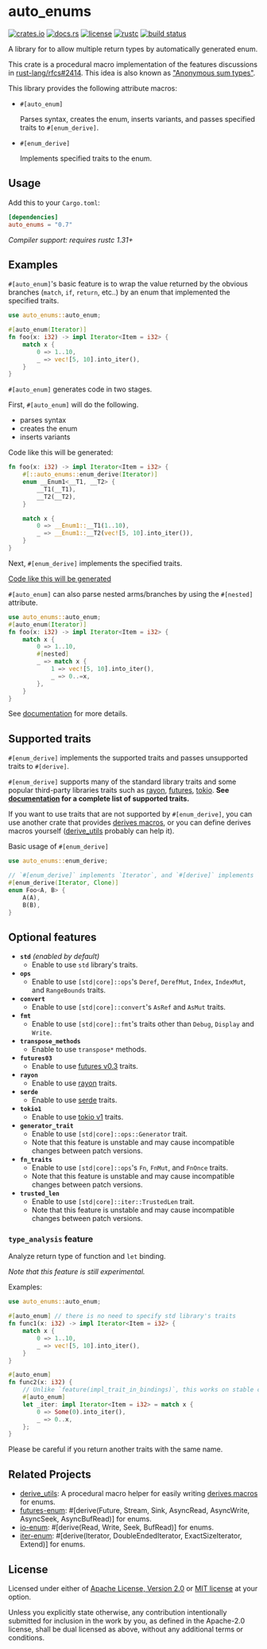 # auto_enums

[![crates.io](https://img.shields.io/crates/v/auto_enums?style=flat-square&logo=rust)](https://crates.io/crates/auto_enums)
[![docs.rs](https://img.shields.io/badge/docs.rs-auto__enums-blue?style=flat-square)](https://docs.rs/auto_enums)
[![license](https://img.shields.io/badge/license-Apache--2.0_OR_MIT-blue?style=flat-square)](#license)
[![rustc](https://img.shields.io/badge/rustc-1.31+-blue?style=flat-square&logo=rust)](https://www.rust-lang.org)
[![build status](https://img.shields.io/github/workflow/status/taiki-e/auto_enums/CI/main?style=flat-square&logo=github)](https://github.com/taiki-e/auto_enums/actions)

A library for to allow multiple return types by automatically generated enum.

This crate is a procedural macro implementation of the features discussions
in [rust-lang/rfcs#2414]. This idea is also known as
["Anonymous sum types"][rust-lang/rfcs#294].

This library provides the following attribute macros:

- `#[auto_enum]`

  Parses syntax, creates the enum, inserts variants, and passes specified
  traits to `#[enum_derive]`.

- `#[enum_derive]`

  Implements specified traits to the enum.

## Usage

Add this to your `Cargo.toml`:

```toml
[dependencies]
auto_enums = "0.7"
```

*Compiler support: requires rustc 1.31+*

## Examples

`#[auto_enum]`'s basic feature is to wrap the value returned by the obvious
branches (`match`, `if`, `return`, etc..) by an enum that implemented the
specified traits.

```rust
use auto_enums::auto_enum;

#[auto_enum(Iterator)]
fn foo(x: i32) -> impl Iterator<Item = i32> {
    match x {
        0 => 1..10,
        _ => vec![5, 10].into_iter(),
    }
}
```

`#[auto_enum]` generates code in two stages.

First, `#[auto_enum]` will do the following.

- parses syntax
- creates the enum
- inserts variants

Code like this will be generated:

```rust
fn foo(x: i32) -> impl Iterator<Item = i32> {
    #[::auto_enums::enum_derive(Iterator)]
    enum __Enum1<__T1, __T2> {
        __T1(__T1),
        __T2(__T2),
    }

    match x {
        0 => __Enum1::__T1(1..10),
        _ => __Enum1::__T2(vec![5, 10].into_iter()),
    }
}
```

Next, `#[enum_derive]` implements the specified traits.

[Code like this will be generated](docs/example-1.md)

`#[auto_enum]` can also parse nested arms/branches by using the `#[nested]`
attribute.

```rust
use auto_enums::auto_enum;
#[auto_enum(Iterator)]
fn foo(x: i32) -> impl Iterator<Item = i32> {
    match x {
        0 => 1..10,
        #[nested]
        _ => match x {
            1 => vec![5, 10].into_iter(),
            _ => 0..=x,
        },
    }
}
```

See [documentation](https://docs.rs/auto_enums) for more details.

## Supported traits

`#[enum_derive]` implements the supported traits and passes unsupported
traits to `#[derive]`.

`#[enum_derive]` supports many of the standard library traits and some popular
third-party libraries traits such as [rayon], [futures][futures03],
[tokio][tokio1]. **See [documentation](https://docs.rs/auto_enums/0.7/auto_enums/#supported-traits) for a complete list of supported traits.**

If you want to use traits that are not supported by `#[enum_derive]`, you
can use another crate that provides [derives macros][proc-macro-derive], or
you can define derives macros yourself ([derive_utils] probably can help it).

Basic usage of `#[enum_derive]`

```rust
use auto_enums::enum_derive;

// `#[enum_derive]` implements `Iterator`, and `#[derive]` implements `Clone`.
#[enum_derive(Iterator, Clone)]
enum Foo<A, B> {
    A(A),
    B(B),
}
```

## Optional features

- **`std`** *(enabled by default)*
  - Enable to use `std` library's traits.
- **`ops`**
  - Enable to use `[std|core]::ops`'s `Deref`, `DerefMut`, `Index`, `IndexMut`, and `RangeBounds` traits.
- **`convert`**
  - Enable to use `[std|core]::convert`'s `AsRef` and `AsMut` traits.
- **`fmt`**
  - Enable to use `[std|core]::fmt`'s traits other than `Debug`, `Display` and `Write`.
- **`transpose_methods`**
  - Enable to use `transpose*` methods.
- **`futures03`**
  - Enable to use [futures v0.3][futures03] traits.
- **`rayon`**
  - Enable to use [rayon] traits.
- **`serde`**
  - Enable to use [serde] traits.
- **`tokio1`**
  - Enable to use [tokio v1][tokio1] traits.
- **`generator_trait`**
  - Enable to use `[std|core]::ops::Generator` trait.
  - Note that this feature is unstable and may cause incompatible changes between patch versions.
- **`fn_traits`**
  - Enable to use `[std|core]::ops`'s `Fn`, `FnMut`, and `FnOnce` traits.
  - Note that this feature is unstable and may cause incompatible changes between patch versions.
- **`trusted_len`**
  - Enable to use `[std|core]::iter::TrustedLen` trait.
  - Note that this feature is unstable and may cause incompatible changes between patch versions.

### `type_analysis` feature

Analyze return type of function and `let` binding.

*Note that this feature is still experimental.*

Examples:

```rust
use auto_enums::auto_enum;

#[auto_enum] // there is no need to specify std library's traits
fn func1(x: i32) -> impl Iterator<Item = i32> {
    match x {
        0 => 1..10,
        _ => vec![5, 10].into_iter(),
    }
}

#[auto_enum]
fn func2(x: i32) {
    // Unlike `feature(impl_trait_in_bindings)`, this works on stable compilers.
    #[auto_enum]
    let _iter: impl Iterator<Item = i32> = match x {
        0 => Some(0).into_iter(),
        _ => 0..x,
    };
}
```

Please be careful if you return another traits with the same name.

[derive_utils]: https://github.com/taiki-e/derive_utils
[futures-enum]: https://github.com/taiki-e/futures-enum
[futures03]: https://docs.rs/futures/0.3
[io-enum]: https://github.com/taiki-e/io-enum
[iter-enum]: https://github.com/taiki-e/iter-enum
[proc-macro-derive]: https://doc.rust-lang.org/reference/procedural-macros.html#derive-macros
[rayon]: https://docs.rs/rayon/1
[rust-lang/rfcs#294]: https://github.com/rust-lang/rfcs/issues/294
[rust-lang/rfcs#2414]: https://github.com/rust-lang/rfcs/issues/2414
[serde]: https://docs.rs/serde/1
[tokio1]: https://docs.rs/tokio/1

## Related Projects

- [derive_utils]: A procedural macro helper for easily writing [derives macros][proc-macro-derive] for enums.
- [futures-enum]: \#\[derive(Future, Stream, Sink, AsyncRead, AsyncWrite, AsyncSeek, AsyncBufRead)\] for enums.
- [io-enum]: \#\[derive(Read, Write, Seek, BufRead)\] for enums.
- [iter-enum]: \#\[derive(Iterator, DoubleEndedIterator, ExactSizeIterator, Extend)\] for enums.

## License

Licensed under either of [Apache License, Version 2.0](LICENSE-APACHE) or
[MIT license](LICENSE-MIT) at your option.

Unless you explicitly state otherwise, any contribution intentionally submitted
for inclusion in the work by you, as defined in the Apache-2.0 license, shall
be dual licensed as above, without any additional terms or conditions.
